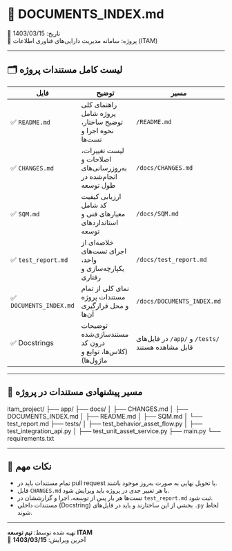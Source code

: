 
# 📁 DOCUMENTS_INDEX.md  
📅 تاریخ: 1403/03/15  
📌 پروژه: سامانه مدیریت دارایی‌های فناوری اطلاعات (ITAM)

---

## 🗂 لیست کامل مستندات پروژه

| فایل | توضیح | مسیر |
|------|--------|-------|
| ✅ `README.md` | راهنمای کلی پروژه شامل توضیح ساختار، نحوه اجرا و تست‌ها | `/README.md` |
| ✅ `CHANGES.md` | لیست تغییرات، اصلاحات و به‌روزرسانی‌های انجام‌شده در طول توسعه | `/docs/CHANGES.md` |
| ✅ `SQM.md` | ارزیابی کیفیت کد شامل معیارهای فنی و استانداردهای توسعه | `/docs/SQM.md` |
| ✅ `test_report.md` | خلاصه‌ای از اجرای تست‌های واحد، یکپارچه‌سازی و رفتاری | `/docs/test_report.md` |
| ✅ `DOCUMENTS_INDEX.md` | نمای کلی از تمام مستندات پروژه و محل قرارگیری آن‌ها | `/docs/DOCUMENTS_INDEX.md` |
| ✅ Docstrings | توضیحات مستندسازی‌شده درون کد (کلاس‌ها، توابع و ماژول‌ها) | در فایل‌های `/app/` و `/tests/` قابل مشاهده هستند |

---

## 📁 مسیر پیشنهادی مستندات در پروژه

itam_project/
├── app/
├── docs/
│   ├── CHANGES.md
│   ├── DOCUMENTS_INDEX.md
│   ├── README.md
│   ├── SQM.md
│   └── test_report.md
├── tests/
│   ├── test_behavior_asset_flow.py
│   ├── test_integration_api.py
│   ├── test_unit_asset_service.py
├── main.py
└── requirements.txt


---

## 📌 نکات مهم

- تمام مستندات باید در pull request یا تحویل نهایی به صورت به‌روز موجود باشند.
- فایل `CHANGES.md` با هر تغییر جدی در پروژه باید ویرایش شود.
- تست‌ها هر بار پس از توسعه، اجرا و گزارششان در `test_report.md` ثبت شود.
- مستندات داخلی (Docstring) بخشی از این ساختارند و باید در فایل‌های `.py` لحاظ شوند.

---

تهیه شده توسط: **تیم توسعه ITAM**  
📅 آخرین ویرایش: **1403/03/15**

